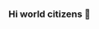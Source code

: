 ### Hi world citizens 👋

<!--
**Erne-13/Erne-13** is a ✨ _special_ ✨ repository because its `README.md` (this file) appears on your GitHub profile.

Here are some ideas to get you started:

- 🔭 I’m currently working on Student at College
- 🌱 I’m currently learning to Code
- 👯 I’m looking to collaborate on HTML, SQL, Phyton
- 🤔 I’m looking for help with coding in general. I'm at the firsts arms.
- 📫 How to reach me:
- ⚡ Fun fact: Many lost in translation stories.
-->
